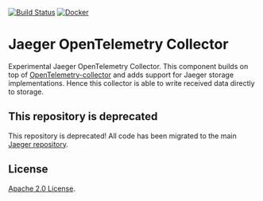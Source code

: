 [![Build Status][ci-img]][ci] [![Docker][quay-img]][quay]

# Jaeger OpenTelemetry Collector

Experimental Jaeger OpenTelemetry Collector. This component builds on top of [OpenTelemetry-collector](https://github.com/open-telemetry/opentelemetry-collector)
and adds support for Jaeger storage implementations. Hence this collector is able to write received data directly to storage.

## This repository is deprecated 
This repository is deprecated! All code has been migrated to the main [Jaeger repository](https://github.com/jaegertracing/jaeger/tree/master/cmd/opentelemetry-collector).

## License
  
[Apache 2.0 License](./LICENSE).

[ci-img]: https://github.com/jaegertracing/jaeger-opentelemetry-collector/workflows/Basic%20checks/badge.svg
[ci]: https://github.com/jaegertracing/jaeger-opentelemetry-collector/actions
[quay-img]: https://quay.io/repository/jaegertracing/jaeger-opentelemetry-collector/status
[quay]: https://quay.io/repository/jaegertracing/jaeger-opentelemetry-collector

